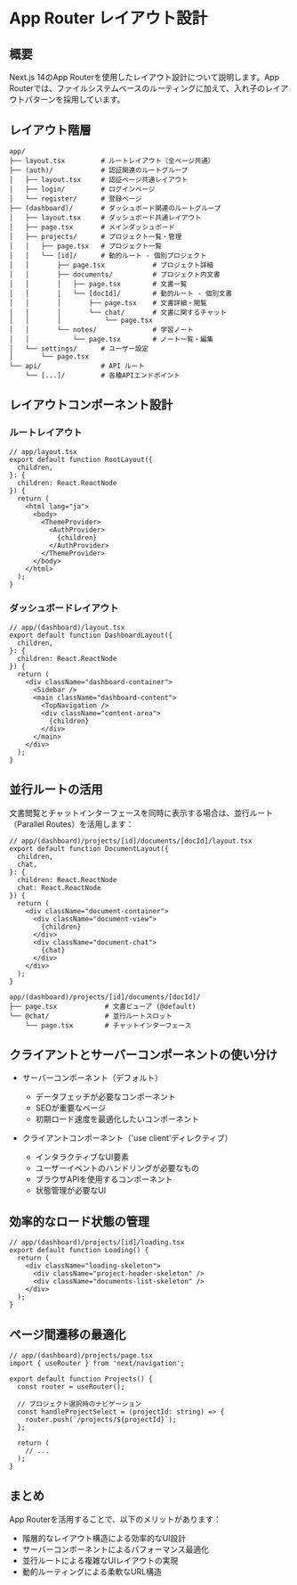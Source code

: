 # App Router レイアウト設計

## 概要

Next.js 14のApp Routerを使用したレイアウト設計について説明します。App Routerでは、ファイルシステムベースのルーティングに加えて、入れ子のレイアウトパターンを採用しています。

## レイアウト階層

```
app/
├── layout.tsx         # ルートレイアウト（全ページ共通）
├── (auth)/            # 認証関連のルートグループ
│   ├── layout.tsx     # 認証ページ共通レイアウト
│   ├── login/         # ログインページ
│   └── register/      # 登録ページ
├── (dashboard)/       # ダッシュボード関連のルートグループ
│   ├── layout.tsx     # ダッシュボード共通レイアウト
│   ├── page.tsx       # メインダッシュボード
│   ├── projects/      # プロジェクト一覧・管理
│   │   ├── page.tsx   # プロジェクト一覧
│   │   └── [id]/      # 動的ルート - 個別プロジェクト
│   │       ├── page.tsx            # プロジェクト詳細
│   │       ├── documents/          # プロジェクト内文書
│   │       │   ├── page.tsx        # 文書一覧
│   │       │   └── [docId]/        # 動的ルート - 個別文書
│   │       │       ├── page.tsx    # 文書詳細・閲覧
│   │       │       └── chat/       # 文書に関するチャット
│   │       │           └── page.tsx
│   │       └── notes/              # 学習ノート
│   │           └── page.tsx        # ノート一覧・編集
│   └── settings/      # ユーザー設定
│       └── page.tsx
└── api/               # API ルート
    └── [...]/         # 各種APIエンドポイント
```

## レイアウトコンポーネント設計

### ルートレイアウト

```tsx
// app/layout.tsx
export default function RootLayout({
  children,
}: {
  children: React.ReactNode
}) {
  return (
    <html lang="ja">
      <body>
        <ThemeProvider>
          <AuthProvider>
            {children}
          </AuthProvider>
        </ThemeProvider>
      </body>
    </html>
  );
}
```

### ダッシュボードレイアウト

```tsx
// app/(dashboard)/layout.tsx
export default function DashboardLayout({
  children,
}: {
  children: React.ReactNode
}) {
  return (
    <div className="dashboard-container">
      <Sidebar />
      <main className="dashboard-content">
        <TopNavigation />
        <div className="content-area">
          {children}
        </div>
      </main>
    </div>
  );
}
```

## 並行ルートの活用

文書閲覧とチャットインターフェースを同時に表示する場合は、並行ルート（Parallel Routes）を活用します：

```tsx
// app/(dashboard)/projects/[id]/documents/[docId]/layout.tsx
export default function DocumentLayout({
  children,
  chat,
}: {
  children: React.ReactNode
  chat: React.ReactNode
}) {
  return (
    <div className="document-container">
      <div className="document-view">
        {children}
      </div>
      <div className="document-chat">
        {chat}
      </div>
    </div>
  );
}
```

```
app/(dashboard)/projects/[id]/documents/[docId]/
├── page.tsx            # 文書ビューア (@default)
└── @chat/              # 並行ルートスロット
    └── page.tsx        # チャットインターフェース
```

## クライアントとサーバーコンポーネントの使い分け

- サーバーコンポーネント（デフォルト）
  - データフェッチが必要なコンポーネント
  - SEOが重要なページ
  - 初期ロード速度を最適化したいコンポーネント

- クライアントコンポーネント（'use client'ディレクティブ）
  - インタラクティブなUI要素
  - ユーザーイベントのハンドリングが必要なもの
  - ブラウザAPIを使用するコンポーネント
  - 状態管理が必要なUI

## 効率的なロード状態の管理

```tsx
// app/(dashboard)/projects/[id]/loading.tsx
export default function Loading() {
  return (
    <div className="loading-skeleton">
      <div className="project-header-skeleton" />
      <div className="documents-list-skeleton" />
    </div>
  );
}
```

## ページ間遷移の最適化

```tsx
// app/(dashboard)/projects/page.tsx
import { useRouter } from 'next/navigation';

export default function Projects() {
  const router = useRouter();
  
  // プロジェクト選択時のナビゲーション
  const handleProjectSelect = (projectId: string) => {
    router.push(`/projects/${projectId}`);
  };
  
  return (
    // ...
  );
}
```

## まとめ

App Routerを活用することで、以下のメリットがあります：

- 階層的なレイアウト構造による効率的なUI設計
- サーバーコンポーネントによるパフォーマンス最適化
- 並行ルートによる複雑なUIレイアウトの実現
- 動的ルーティングによる柔軟なURL構造
